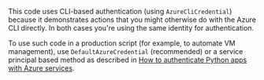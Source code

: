 This code uses CLI-based authentication (using `AzureCliCredential`) because it demonstrates actions that you might otherwise do with the Azure CLI directly. In both cases you're using the same identity for authentication.

To use such code in a production script (for example, to automate VM management), use `DefaultAzureCredential` (recommended) or a service principal based method as described in [How to authenticate Python apps with Azure services](../sdk/authentication-overview.md).